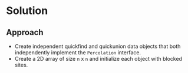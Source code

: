 # Solution

## Approach

- Create independent quickfind and quickunion data objects that both independently implement the `Percolation` interface.
- Create a 2D array of size `n` x `n` and initialize each object with blocked sites.
